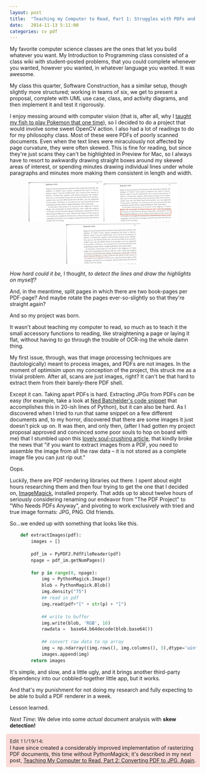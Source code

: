 ```yaml
---
layout: post
title:  "Teaching my Computer to Read, Part 1: Struggles with PDFs and Short-Sightedness"
date:   2014-11-13 5:11:00
categories: cv pdf
---
```



My favorite computer science classes are the ones that let you build whatever you want. My Introduction to Programming class consisted of a class wiki with student-posted problems, that you could complete whenever you wanted, however you wanted, in whatever language you wanted. It was awesome. 

My class this quarter, Software Construction, has a similar setup, though slightly more structured; working in teams of six, we get to present a proposal, complete with UML use case, class, and activity diagrams, and then implement it and test it rigorously.

I enjoy messing around with computer vision (that is, after all, why I [taught my fish to play Pokemon that one time](http://catherinemoresco.github.io/projects/)), so I decided to do a project that would involve some sweet OpenCV action.
 I also had a lot of readings to do for my philosophy class. Most of these were PDFs of poorly scanned documents. Even when the text lines were miraculously not affected by page curvature, they were often skewed. This is fine for reading, but since they're just scans they can't be highlighted in Preview for Mac, so I always have to resort to awkwardly drawing straight boxes around my skewed areas of interest, or spending minutes drawing individual lines under whole paragraphs and minutes more making them consistent in length and width.

<p align="center">
<img src="/img/2014-11-13/Nonideal_page.png">
<img src="/img/2014-11-13/Nonideal_boxed.png">
<img src="/img/2014-11-13/Nonideal_underlined.png">
</p>

*How hard could it be,* I thought, *to detect the lines and draw the highlights on myself?*

And, in the meantime, split pages in which there are two book-pages per PDF-page? And maybe rotate the pages ever-so-slightly so that they're straight again? 

And so my project was born.

It wasn't about teaching my computer to read, so much as to teach it the small accessory functions to reading, like straightening a page or laying it flat, without having to go through the trouble of OCR-ing the whole damn thing.

My first issue, through, was that image processing techniques are (tautologically) meant to process images, and PDFs are not images. In the moment of optimisim upon my conception of the project, this struck me as a trivial problem. After all, scans are just images, right? It can't be that hard to extract them from their barely-there PDF shell.


Except it can. Taking apart PDFs is hard. Extracting JPGs from PDFs *can* be easy (for example, take a look at [Ned Batchelder's code snippet](http://nedbatchelder.com/blog/200712/extracting_jpgs_from_pdfs.html) that accomplishes this in 20-ish lines of Python), but it can also be hard. As I discovered when I tried to run that same snippet on a few different documents and, to my horror, discovered that there are some images it just doesn't pick up on. It was then, and only then, (after I had gotten my project proposal approved and convinced some poor souls to hop on board with me) that I stumbled upon this [lovely soul-crushing article](https://blog.idrsolutions.com/2010/04/understanding-the-pdf-file-format-how-are-images-stored/), that kindly broke the news that "if you want to extract images from a PDF, you need to assemble the image from all the raw data – it is not stored as a complete image file you can just rip out."

Oops.

Luckily, there are PDF rendering libraries out there. I spent about eight hours researching them and then four trying to get the one that I decided on, [ImageMagick](http://www.imagemagick.org/), installed properly. That adds up to about twelve hours of seriously considering renaming our endeavor from "The PDF Project" to "Who Needs PDFs Anyway", and pivoting to work exclusively with tried and true image formats: JPG, PNG. Old friends.

So...we ended up with something that looks like this.

```python
	def extractImages(pdf):
	    images = []

	    pdf_im = PyPDF2.PdfFileReader(pdf)
	    npage = pdf_im.getNumPages()

	    for p in range(0, npage):
	        img = PythonMagick.Image()
	        blob = PythonMagick.Blob()
	        img.density("75")
	        ## read in pdf
	        img.read(pdf+"[" + str(p) + "]") 

	        ## write to buffer
	        img.write(blob, 'RGB', 16)
	        rawdata =  base64.b64decode(blob.base64())

	        ## convert raw data to np array
	        img = np.ndarray((img.rows(), img.columns(), 3),dtype='uint16', buffer=rawdata)
	        images.append(img)
	    return images
```

It's simple, and slow, and a little ugly, and it brings another third-party dependency into our cobbled-together little app, but it works.

And that's my punishment for not doing my research and fully expecting to be able to build a PDF renderer in a week.

Lesson learned.

*Next Time:* We delve into some *actual* document analysis with **skew detection!**

<div style="background:#fadbd7;margin:5px -10px 5px -10px;border-radius:4px;padding:10px;">
<span style="font-family:Raleway, Open Sans, sans-serif;">Edit 11/19/14:</span>
<br>I have since created a considerably improved implementation of rasterizing PDF documents, this time without PythonMagick; it's described in my next post, <a href="http://0.0.0.0:4000/pdf/2014/11/19/teaching-my-computer-to-read-not-good-enough.html">Teaching My Computer to Read, Part 2: Converting PDF to JPG, Again</a>.
</div>
<br>

